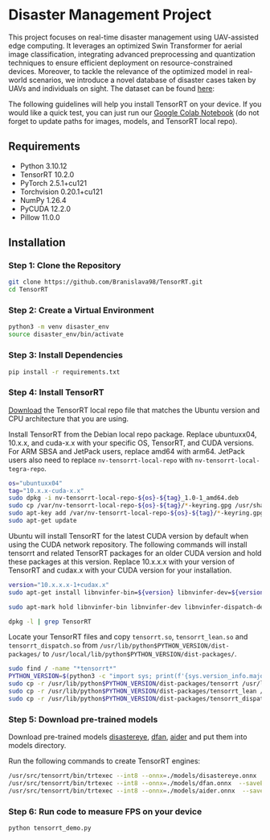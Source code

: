 # Disaster Management Project

This project focuses on real-time disaster management using UAV-assisted edge computing. It leverages an optimized Swin Transformer for aerial image classification, integrating advanced preprocessing and quantization techniques to ensure efficient deployment on resource-constrained devices. Moreover, to tackle the relevance of the optimized model in real-world scenarios, we introduce a novel database of disaster cases taken by UAVs and individuals on sight. The dataset can be found [here](https://drive.google.com/drive/folders/168zMH6BiK894knmwJpu44zqLAZI_mI75?usp=sharing): 

The following guidelines will help you install TensorRT on your device. If you would like a quick test, you can just run our [Google Colab Notebook](https://github.com/Branislava98/TensorRT/blob/main/TensortRT.ipynb) (do not forget to update paths for images, models, and TensorRT local repo).

## Requirements
- Python 3.10.12
- TensorRT 10.2.0
- PyTorch 2.5.1+cu121
- Torchvision 0.20.1+cu121
- NumPy 1.26.4
- PyCUDA 12.2.0
- Pillow 11.0.0

## Installation

### Step 1: Clone the Repository
```bash
git clone https://github.com/Branislava98/TensorRT.git
cd TensorRT
```
### Step 2: Create a Virtual Environment
```bash
python3 -m venv disaster_env
source disaster_env/bin/activate
```
### Step 3: Install Dependencies
```bash
pip install -r requirements.txt
```
### Step 4: Install TensorRT

[Download](https://developer.nvidia.com/tensorrt) the TensorRT local repo file that matches the Ubuntu version and CPU architecture that you are using.

Install TensorRT from the Debian local repo package. Replace ubuntuxx04, 10.x.x, and cuda-x.x with your specific OS, TensorRT, and CUDA versions. For ARM SBSA and JetPack users, replace amd64 with arm64. JetPack users also need to replace `nv-tensorrt-local-repo`
 with `nv-tensorrt-local-tegra-repo`.

```bash
os="ubuntuxx04"
tag="10.x.x-cuda-x.x"
sudo dpkg -i nv-tensorrt-local-repo-${os}-${tag}_1.0-1_amd64.deb
sudo cp /var/nv-tensorrt-local-repo-${os}-${tag}/*-keyring.gpg /usr/share/keyrings/
sudo apt-key add /var/nv-tensorrt-local-repo-${os}-${tag}/*-keyring.gpg
sudo apt-get update
```

Ubuntu will install TensorRT for the latest CUDA version by default when using the CUDA network repository. The following commands will install tensorrt and related TensorRT packages for an older CUDA version and hold these packages at this version. Replace 10.x.x.x with your version of TensorRT and cudax.x with your CUDA version for your installation.

```bash
version="10.x.x.x-1+cudax.x"
sudo apt-get install libnvinfer-bin=${version} libnvinfer-dev=${version} libnvinfer-dispatch-dev=${version} libnvinfer-dispatch10=${version} libnvinfer-headers-dev=${version} libnvinfer-headers-plugin-dev=${version} libnvinfer-lean-dev=${version} libnvinfer-lean10=${version} libnvinfer-plugin-dev=${version} libnvinfer-plugin10=${version} libnvinfer-samples=${version} libnvinfer-vc-plugin-dev=${version} libnvinfer-vc-plugin10=${version} libnvinfer10=${version} libnvonnxparsers-dev=${version} libnvonnxparsers10=${version} python3-libnvinfer-dev=${version} python3-libnvinfer-dispatch=${version} python3-libnvinfer-lean=${version} python3-libnvinfer=${version} tensorrt-dev=${version} tensorrt-libs=${version} tensorrt=${version}

sudo apt-mark hold libnvinfer-bin libnvinfer-dev libnvinfer-dispatch-dev libnvinfer-dispatch10 libnvinfer-headers-dev libnvinfer-headers-plugin-dev libnvinfer-lean-dev libnvinfer-lean10 libnvinfer-plugin-dev libnvinfer-plugin10 libnvinfer-samples libnvinfer-vc-plugin-dev libnvinfer-vc-plugin10 libnvinfer10 libnvonnxparsers-dev libnvonnxparsers10 python3-libnvinfer-dev python3-libnvinfer-dispatch python3-libnvinfer-lean python3-libnvinfer tensorrt-dev tensorrt-libs tensorrt
```
```bash
dpkg -l | grep TensorRT
```
Locate your TensorRT files and copy `tensorrt.so`, `tensorrt_lean.so` and `tensorrt_dispatch.so` from `/usr/lib/python$PYTHON_VERSION/dist-packages/` to `/usr/local/lib/python$PYTHON_VERSION/dist-packages/`.

```bash
sudo find / -name "*tensorrt*"
PYTHON_VERSION=$(python3 -c "import sys; print(f'{sys.version_info.major}.{sys.version_info.minor}')")
sudo cp -r /usr/lib/python$PYTHON_VERSION/dist-packages/tensorrt /usr/local/lib/python$PYTHON_VERSION/dist-packages/
sudo cp -r /usr/lib/python$PYTHON_VERSION/dist-packages/tensorrt_lean /usr/local/lib/python$PYTHON_VERSION/dist-packages/
sudo cp -r /usr/lib/python$PYTHON_VERSION/dist-packages/tensorrt_dispatch /usr/local/lib/python$PYTHON_VERSION/dist-packages/
```
### Step 5: Download pre-trained models

Download pre-trained models [disastereye](https://drive.google.com/file/d/1c75OmjyS5bLFso2nZ4aeoLCdq_5pRN4p/view?usp=sharing), [dfan](https://drive.google.com/file/d/1yzFPfQRS85Vl2fLvXVXx_g0Lsl1TtbuS/view?usp=sharing), [aider](https://drive.google.com/file/d/1CR_Hbk4kaPymMoWAUlst2DlfJOwPN2bD/view?usp=sharing) and put them into models directory.

Run the following commands to create TensorRT engines:
```bash
/usr/src/tensorrt/bin/trtexec --int8 --onnx=./models/disastereye.onnx  --saveEngine=./models/disastereye.trt
/usr/src/tensorrt/bin/trtexec --int8 --onnx=./models/dfan.onnx  --saveEngine=./models/dfan.trt
/usr/src/tensorrt/bin/trtexec --int8 --onnx=./models/aider.onnx  --saveEngine=./models/aider.trt
```
### Step 6: Run code to measure FPS on your device
```bash
python tensorrt_demo.py
```



